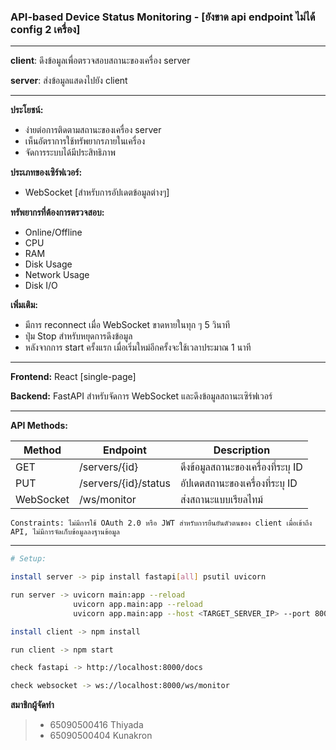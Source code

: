 ### API-based Device Status Monitoring - [ยังขาด api endpoint ไม่ได้ config 2 เครื่อง]
----------------------------

**client**: ดึงข้อมูลเพื่อตรวจสอบสถานะของเครื่อง server

**server**: ส่งข้อมูลแสดงไปยัง client

----

**ประโยชน์:**
- ง่ายต่อการติดตามสถานะของเครื่อง server
- เห็นอัตราการใช้ทรัพยากรภายในเครื่อง
- จัดการระบบได้มีประสิทธิภาพ

**ประเภทของเซิร์ฟเวอร์:**
- WebSocket [สำหรับการอัปเดตข้อมูลต่างๆ]

**ทรัพยากรที่ต้องการตรวจสอบ:**
- Online/Offline
- CPU
- RAM
- Disk Usage
- Network Usage
- Disk I/O

**เพิ่มเติม:**
- มีการ reconnect เมื่อ WebSocket ขาดหายในทุก ๆ 5 วินาที
- ปุ่ม Stop สำหรับหยุดการดึงข้อมูล
- หลังจากการ start ครั้งแรก เมื่อเริ่มใหม่อีกครั้งจะใช้เวลาประมาณ 1 นาที

----

**Frontend:** React [single-page]

**Backend:** FastAPI สำหรับจัดการ WebSocket และดึงข้อมูลสถานะเซิร์ฟเวอร์

----
**API Methods:**

| Method     | Endpoint            | Description                            |
|------------|---------------------|----------------------------------------|
| GET        | /servers/{id}       | ดึงข้อมูลสถานะของเครื่องที่ระบุ ID             |
| PUT        | /servers/{id}/status| อัปเดตสถานะของเครื่องที่ระบุ ID               |
| WebSocket  | /ws/monitor         | ส่งสถานะแบบเรียลไทม์                      |

`Constraints: ไม่มีการใช้ OAuth 2.0 หรือ JWT สำหรับการยืนยันตัวตนของ client เมื่อเข้าถึง API, ไม่มีการจัดเก็บข้อมูลลงฐานข้อมูล`

----

```bash
# Setup:

install server -> pip install fastapi[all] psutil uvicorn

run server -> uvicorn main:app --reload
              uvicorn app.main:app --reload
              uvicorn app.main:app --host <TARGET_SERVER_IP> --port 8000 #config

install client -> npm install

run client -> npm start

check fastapi -> http://localhost:8000/docs

check websocket -> ws://localhost:8000/ws/monitor
```

**สมาชิกผู้จัดทำ**
> - 65090500416 Thiyada
> - 65090500404 Kunakron
